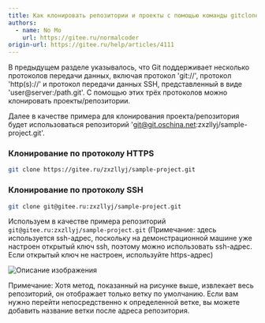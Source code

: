 ```yaml
---
title: Как клонировать репозитории и проекты с помощью команды gitclone
authors:
  - name: No Mo
    url: https://gitee.ru/normalcoder
origin-url: https://gitee.ru/help/articles/4111
---
```


В предыдущем разделе указывалось, что Git поддерживает несколько протоколов передачи данных, включая протокол 'git://', протокол 'http(s)://' и протокол передачи данных SSH, представленный в виде 'user@server:/path.git'. С помощью этих трёх протоколов можно клонировать проекты/репозитории.

Далее в качестве примера для клонирования проекта/репозитория будет использоваться репозиторий 'git@git.oschina.net:zxzllyj/sample-project.git'.

### Клонирование по протоколу HTTPS

```bash
git clone https://gitee.ru/zxzllyj/sample-project.git
```

### Клонирование по протоколу SSH

```bash
git clone git@gitee.ru:zxzllyj/sample-project.git
```

Используем в качестве примера репозиторий `git@gitee.ru:zxzllyj/sample-project.git` (Примечание: здесь используется ssh-адрес, поскольку на демонстрационной машине уже настроен открытый ключ ssh, поэтому можно использовать ssh-адрес. Если открытый ключ не настроен, используйте https-адрес)

![Описание изображения](https://static.oschina.net/uploads/img/201603/10160653_BHzv.gif)

Примечание: Хотя метод, показанный на рисунке выше, извлекает весь репозиторий, он отображает только ветку по умолчанию. Если вам нужно перейти непосредственно к определенной ветке, вы можете добавить название ветки после адреса репозитория.